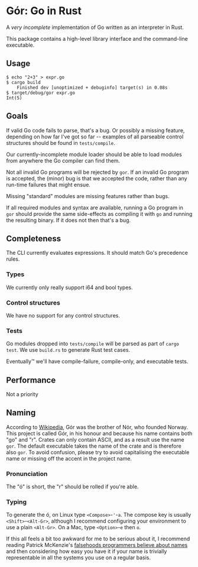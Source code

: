 # Gór: Go in Rust

A _very incomplete_ implementation of Go written as an interpreter in Rust.

This package contains a high-level library interface and the command-line executable.

## Usage

```text
$ echo "2+3" > expr.go
$ cargo build
    Finished dev [unoptimized + debuginfo] target(s) in 0.08s
$ target/debug/gor expr.go
Int(5)
```

## Goals

If valid Go code fails to parse, that's a bug.
Or possibly a missing feature, depending on how far I've got so far -- examples of all parseable control structures should be found in `tests/compile`.

Our currently-incomplete module loader should be able to load modules from anywhere the Go compiler can find them.

Not all invalid Go programs will be rejected by `gor`.
If an invalid Go program is accepted, the (minor) bug is that we accepted the code, rather than any run-time failures that might ensue.

Missing "standard" modules are missing features rather than bugs.

If all required modules and syntax are available, running a Go program in `gor` should provide the same side-effects as compiling it with `go` and running the resulting binary.
If it does not then that's a bug.

## Completeness

The CLI currently evaluates expressions.
It should match Go's precedence rules.

### Types

We currently only really support i64 and bool types.

### Control structures

We have no support for any control structures.

### Tests

Go modules dropped into `tests/compile` will be parsed as part of `cargo test`.
We use `build.rs` to generate Rust test cases.

Eventually™ we'll have compile-failure, compile-only, and executable tests.

## Performance

Not a priority

## Naming

According to [Wikipedia], Gór was the brother of Nór, who founded Norway.
This project is called Gór, in his honour and because his name contains both "go" and "r".
Crates can only contain ASCII, and as a result use the name `gor`.
The default executable takes the name of the crate and is therefore also `gor`.
To avoid confusion, please try to avoid capitalising the executable name or missing off the accent in the project name.

[Wikipedia]: https://en.wikipedia.org/wiki/N%C3%B3r

### Pronunciation

The "ó" is short, the "r" should be rolled if you're able.

### Typing

To generate the ó, on Linux type `<Compose>`-`'`-`a`.
The compose key is usually `<Shift>`-`<Alt-Gr>`, although I recommend configuring your environment to use a plain `<Alt-Gr>`.
On a Mac, type `<Option>`-`e` then `o`.

If this all feels a bit too awkward for me to be serious about it, I recommend reading Patrick McKenzie's [falsehoods programmers believe about names] and then considering how easy you have it if your name is trivially representable in all the systems you use on a regular basis.

[falsehoods programmers believe about names]: https://www.kalzumeus.com/2010/06/17/falsehoods-programmers-believe-about-names/
